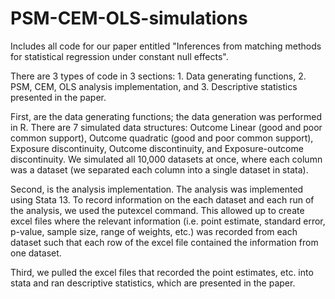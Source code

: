 # PSM-CEM-OLS-simulations

Includes all code for our paper entitled "Inferences from matching methods for statistical regression under constant null effects".  

There are 3 types of code in 3 sections: 1. Data generating functions, 2. PSM, CEM, OLS analysis implementation, and 3. Descriptive statistics presented in the paper.

First, are the data generating functions; the data generation was performed in R.  There are 7 simulated data structures: Outcome Linear (good and poor common support), Outcome quadratic (good and poor common support), Exposure discontinuity, Outcome discontinuity, and Exposure-outcome discontinuity.  We simulated all 10,000 datasets at once, where each column was a dataset (we separated each column into a single dataset in stata). 

Second, is the analysis implementation. The analysis was implemented using Stata 13.  To record information on the each dataset and each run of the analysis, we used the putexcel command.  This allowed up to create excel files where the relevant information (i.e. point estimate, standard error, p-value, sample size, range of weights, etc.) was recorded from each dataset such that each row of the excel file contained the information from one dataset. 

Third, we pulled the excel files that recorded the point estimates, etc. into stata and ran descriptive statistics, which are presented in the paper.  
